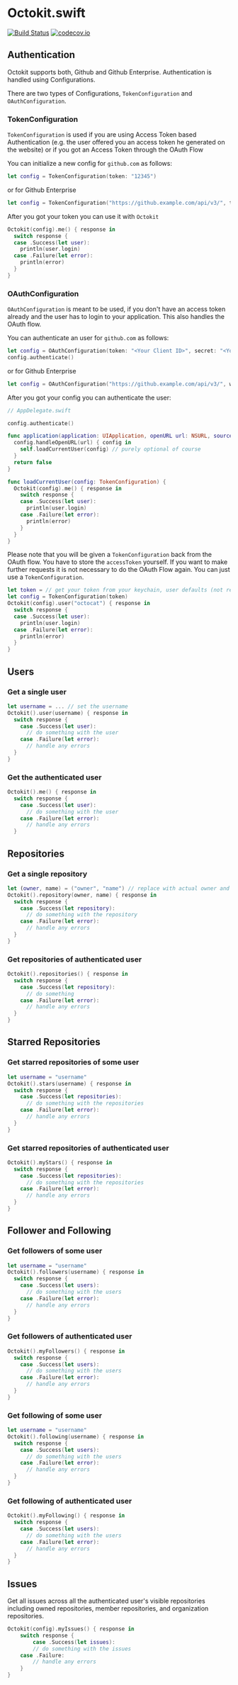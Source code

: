 # Octokit.swift

[![Build Status](https://travis-ci.org/nerdishbynature/octokit.swift.svg?branch=master)](https://travis-ci.org/nerdishbynature/octokit.swift)
[![codecov.io](https://codecov.io/github/nerdishbynature/octokit.swift/coverage.svg?branch=master)](https://codecov.io/github/nerdishbynature/octokit.swift?branch=master)

## Authentication

Octokit supports both, Github and Github Enterprise.
Authentication is handled using Configurations.

There are two types of Configurations, `TokenConfiguration` and `OAuthConfiguration`.

### TokenConfiguration

`TokenConfiguration` is used if you are using Access Token based Authentication (e.g. the user
offered you an access token he generated on the website) or if you got an Access Token through
the OAuth Flow

You can initialize a new config for `github.com` as follows:

```swift
let config = TokenConfiguration(token: "12345")
```

or for Github Enterprise

```swift
let config = TokenConfiguration("https://github.example.com/api/v3/", token: "12345")
```

After you got your token you can use it with `Octokit`

```swift
Octokit(config).me() { response in
  switch response {
  case .Success(let user):
    println(user.login)
  case .Failure(let error):
    println(error)
  }
}
```

### OAuthConfiguration

`OAuthConfiguration` is meant to be used, if you don't have an access token already and the
user has to login to your application. This also handles the OAuth flow.

You can authenticate an user for `github.com` as follows:

```swift
let config = OAuthConfiguration(token: "<Your Client ID>", secret: "<Your Client secret>", scopes: ["repo", "read:org"])
config.authenticate()

```

or for Github Enterprise

```swift
let config = OAuthConfiguration("https://github.example.com/api/v3/", webURL: "https://github.example.com/", token: "<Your Client ID>", secret: "<Your Client secret>", scopes: ["repo", "read:org"])
```

After you got your config you can authenticate the user:

```swift
// AppDelegate.swift

config.authenticate()

func application(application: UIApplication, openURL url: NSURL, sourceApplication: String?, annotation: AnyObject?) -> Bool {
  config.handleOpenURL(url) { config in
    self.loadCurrentUser(config) // purely optional of course
  }
  return false
}

func loadCurrentUser(config: TokenConfiguration) {
  Octokit(config).me() { response in
    switch response {
    case .Success(let user):
      println(user.login)
    case .Failure(let error):
      println(error)
    }
  }
}
```

Please note that you will be given a `TokenConfiguration` back from the OAuth flow.
You have to store the `accessToken` yourself. If you want to make further requests it is not
necessary to do the OAuth Flow again. You can just use a `TokenConfiguration`.

```swift
let token = // get your token from your keychain, user defaults (not recommended) etc.
let config = TokenConfiguration(token)
Octokit(config).user("octocat") { response in
  switch response {
  case .Success(let user):
    println(user.login)
  case .Failure(let error):
    println(error)
  }
}
```

## Users

### Get a single user

```swift
let username = ... // set the username
Octokit().user(username) { response in
  switch response {
    case .Success(let user):
      // do something with the user
    case .Failure(let error):
      // handle any errors
  }
}
```

### Get the authenticated user

```swift
Octokit().me() { response in
  switch response {
    case .Success(let user):
      // do something with the user
    case .Failure(let error):
      // handle any errors
  }
```

## Repositories

### Get a single repository

```swift
let (owner, name) = ("owner", "name") // replace with actual owner and name
Octokit().repository(owner, name) { response in
  switch response {
    case .Success(let repository):
      // do something with the repository
    case .Failure(let error):
      // handle any errors
  }
}
```

### Get repositories of authenticated user

```swift
Octokit().repositories() { response in
  switch response {
    case .Success(let repository):
      // do something
    case .Failure(let error):
      // handle any errors
  }
}
```

## Starred Repositories

### Get starred repositories of some user

```swift
let username = "username"
Octokit().stars(username) { response in
  switch response {
    case .Success(let repositories):
      // do something with the repositories
    case .Failure(let error):
      // handle any errors
  }
}
```

### Get starred repositories of authenticated user

```swift
Octokit().myStars() { response in
  switch response {
    case .Success(let repositories):
      // do something with the repositories
    case .Failure(let error):
      // handle any errors
  }
}
```

## Follower and Following

### Get followers of some user

```swift
let username = "username"
Octokit().followers(username) { response in
  switch response {
    case .Success(let users):
      // do something with the users
    case .Failure(let error):
      // handle any errors
  }
}
```

### Get followers of authenticated user

```swift
Octokit().myFollowers() { response in
  switch response {
    case .Success(let users):
      // do something with the users
    case .Failure(let error):
      // handle any errors
  }
}
```

### Get following of some user

```swift
let username = "username"
Octokit().following(username) { response in
  switch response {
    case .Success(let users):
      // do something with the users
    case .Failure(let error):
      // handle any errors
  }
}
```

### Get following of authenticated user

```swift
Octokit().myFollowing() { response in
  switch response {
    case .Success(let users):
      // do something with the users
    case .Failure(let error):
      // handle any errors
  }
}
```

## Issues

Get all issues across all the authenticated user's visible repositories including owned repositories, member repositories, and organization repositories.

```swift
Octokit(config).myIssues() { response in
    switch response {
        case .Success(let issues):
        // do something with the issues
    case .Failure:
        // handle any errors
    }   
}
```

